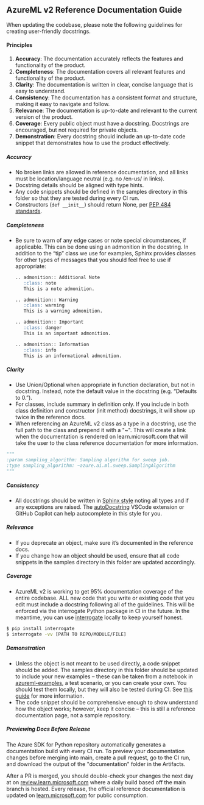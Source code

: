 ## **AzureML v2 Reference Documentation Guide**

When updating the codebase, please note the following guidelines for creating user-friendly docstrings.
 
#### Principles 

1. **Accuracy**: The documentation accurately reflects the features and functionality of the product.
2. **Completeness**: The documentation covers all relevant features and functionality of the product.
3. **Clarity**: The documentation is written in clear, concise language that is easy to understand.  
4. **Consistency**: The documentation has a consistent format and structure, making it easy to navigate and follow.  
5. **Relevance**: The documentation is up-to-date and relevant to the current version of the product. 
6. **Coverage**: Every public object must have a docstring. Docstrings are encouraged, but not required for private objects. 
7. **Demonstration**: Every docstring should include an up-to-date code snippet that demonstrates how to use the product effectively. 


##### Accuracy 

- No broken links are allowed in reference documentation, and all links must be location/language neutral (e.g. no /en-us/ in links).
- Docstring details should be aligned with type hints.
- Any code snippets should be defined in the samples directory in this folder so that they are tested during every CI run.
- Constructors (`def __init__`) should return None, per [PEP 484 standards](https://peps.python.org/pep-0484/#the-meaning-of-annotations).

 
##### Completeness 

- Be sure to warn of any edge cases or note special circumstances, if applicable. This can be done using an admonition in the docstring. In addition to the “tip” class we use for examples, Sphinx provides classes for other types of messages that you should feel free to use if appropriate: 

    ```markdown
    .. admonition:: Additional Note 
       :class: note 
       This is a note admonition. 
    
    .. admonition:: Warning 
       :class: warning 
       This is a warning admonition. 
    
    .. admonition:: Important 
       :class: danger 
       This is an important admonition. 
    
    .. admonition:: Information 
       :class: info 
       This is an informational admonition. 
    ```
 

##### Clarity 

 - Use Union/Optional when appropriate in function declaration, but not in docstring. Instead, note the default value in the docstring (e.g. “Defaults to 0.”).
 - For classes, include summary in definition only. If you include in both class definition and constructor (init method) docstrings, it will show up twice in the reference docs.
 - When referencing an AzureML v2 class as a type in a docstring, use the full path to the class and prepend it with a "~". This will create a link when the documentation is rendered on learn.microsoft.com that will take the user to the class reference documentation for more information.

```python
"""
:param sampling_algorithm: Sampling algorithm for sweep job.
:type sampling_algorithm: ~azure.ai.ml.sweep.SamplingAlgorithm
"""
```

 
##### Consistency 

 - All docstrings should be written in [Sphinx style](https://sphinx-rtd-tutorial.readthedocs.io/en/latest/docstrings.html#the-sphinx-docstring-format) noting all types and if any exceptions are raised. The [autoDocstring](https://marketplace.visualstudio.com/items?itemName=njpwerner.autodocstring) VSCode extension or GitHub Copilot can help autocomplete in this style for you. 

 

##### Relevance

- If you deprecate an object, make sure it’s documented in the reference docs. 
- If you change how an object should be used, ensure that all code snippets in the samples directory in this folder are updated accordingly.

 

##### Coverage 

- AzureML v2 is working to get 95% documentation coverage of the entire codebase. ALL new code that you write or existing code that you edit must include a docstring following all of the guidelines. This will be enforced via the interrogate Python package in CI in the future. In the meantime, you can use [interrogate](https://interrogate.readthedocs.io/en/latest/) locally to keep yourself honest. 

```bash
$ pip install interrogate
$ interrogate -vv [PATH TO REPO/MODULE/FILE]
```

 

##### Demonstration 

- Unless the object is not meant to be used directly, a code snippet should be added. The samples directory in this folder should be updated to include your new examples – these can be taken from a notebook in [azureml-examples](https://github.com/Azure/azureml-examples), a test scenario, or you can create your own. You should test them locally, but they will also be tested during CI. See [this guide](https://github.com/Azure/azure-sdk-for-python/blob/main/doc/dev/sample_guide.md) for more information. 
- The code snippet should be comprehensive enough to show understand how the object works; however, keep it concise – this is still a reference documentation page, not a sample repository. 


##### Previewing Docs Before Release
The Azure SDK for Python repository automatically generates a documentation build with every CI run. To preview your documentation changes before merging into main, create a pull request, go to the CI run, and download the output of the "documentation" folder in the Artifacts.

After a PR is merged, you should double-check your changes the next day at on [review.learn.microsoft.com](https://review.learn.microsoft.com/python/api/azure-ai-ml/azure.ai.ml) where a daily build based off the main branch is hosted. Every release, the official reference documentation is updated on [learn.microsoft.com](https://learn.microsoft.com/python/api/azure-ai-ml/azure.ai.ml) for public consumption.
